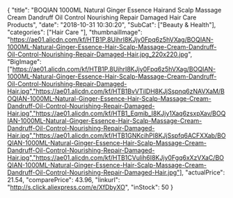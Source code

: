 {
	"title": "BOQIAN 1000ML Natural Ginger Essence Hairand Scalp Massage Cream Dandruff Oil Control Nourishing Repair Damaged Hair Care Products",
	"date": "2018-10-31 10:30:20",
	"SubCat": ["Beauty & Health"],
	"categories": ["Hair Care "],
	"thumbnailImage": "https://ae01.alicdn.com/kf/HTB1P.8UihrI8KJjy0Fpq6z5hVXag/BOQIAN-1000ML-Natural-Ginger-Essence-Hair-Scalp-Massage-Cream-Dandruff-Oil-Control-Nourishing-Repair-Damaged-Hair.jpg_220x220.jpg",
	"BigImage": ["https://ae01.alicdn.com/kf/HTB1P.8UihrI8KJjy0Fpq6z5hVXag/BOQIAN-1000ML-Natural-Ginger-Essence-Hair-Scalp-Massage-Cream-Dandruff-Oil-Control-Nourishing-Repair-Damaged-Hair.jpg","https://ae01.alicdn.com/kf/HTB1BvVTilDH8KJjSspnq6zNAVXaM/BOQIAN-1000ML-Natural-Ginger-Essence-Hair-Scalp-Massage-Cream-Dandruff-Oil-Control-Nourishing-Repair-Damaged-Hair.jpg","https://ae01.alicdn.com/kf/HTB1_Eqmib_I8KJjy1Xaq6zsxpXav/BOQIAN-1000ML-Natural-Ginger-Essence-Hair-Scalp-Massage-Cream-Dandruff-Oil-Control-Nourishing-Repair-Damaged-Hair.jpg","https://ae01.alicdn.com/kf/HTB1GNKcihPI8KJjSspfq6ACFXXab/BOQIAN-1000ML-Natural-Ginger-Essence-Hair-Scalp-Massage-Cream-Dandruff-Oil-Control-Nourishing-Repair-Damaged-Hair.jpg","https://ae01.alicdn.com/kf/HTB1CVulih6I8KJjy0Fgq6xXzVXaC/BOQIAN-1000ML-Natural-Ginger-Essence-Hair-Scalp-Massage-Cream-Dandruff-Oil-Control-Nourishing-Repair-Damaged-Hair.jpg"],
	"actualPrice": 21.54,
	"comparePrice": 43.96,
	"linkurl": "http://s.click.aliexpress.com/e/XfDbyXO",
	"inStock": 50
}
